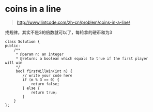 # coins in a line
>http://www.lintcode.com/zh-cn/problem/coins-in-a-line/

找规律，其实不是3的倍数就可以了，每轮拿的硬币和为3

    class Solution {
    public:
        /**
         * @param n: an integer
         * @return: a boolean which equals to true if the first player will win
         */
         bool firstWillWin(int n) {
            // write your code here
            if (n % 3 == 0) {
                return false;
            } else {
                return true;
            }
        }
    };

